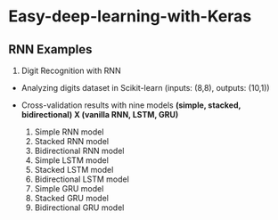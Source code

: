 # Easy-deep-learning-with-Keras

## RNN Examples

1. Digit Recognition with RNN

- Analyzing digits dataset in Scikit-learn (inputs: (8,8), outputs: (10,1))
- Cross-validation results with nine models
**(simple, stacked, bidirectional) X (vanilla RNN, LSTM, GRU)**

  1) Simple RNN model
  2) Stacked RNN model
  3) Bidirectional RNN model
  4) Simple LSTM model
  5) Stacked LSTM model
  6) Bidirectional LSTM model
  7) Simple GRU model
  8) Stacked GRU model
  9) Bidirectional GRU model
